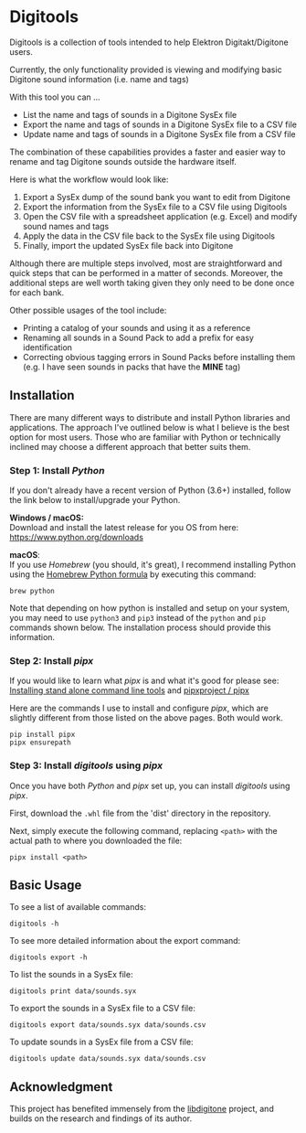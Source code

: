 # Digitools
Digitools is a collection of tools intended to help Elektron Digitakt/Digitone users.

Currently, the only functionality provided is viewing and modifying basic Digitone sound information (i.e. name and tags)

With this tool you can ...
- List the name and tags of sounds in a Digitone SysEx file
- Export the name and tags of sounds in a Digitone SysEx file to a CSV file
- Update name and tags of sounds in a Digitone SysEx file from a CSV file

The combination of these capabilities provides a faster and easier way to rename and tag Digitone sounds outside the hardware itself.

Here is what the workflow would look like:
1. Export a SysEx dump of the sound bank you want to edit from Digitone
2. Export the information from the SysEx file to a CSV file using Digitools
3. Open the CSV file with a spreadsheet application (e.g. Excel) and modify sound names and tags
4. Apply the data in the CSV file back to the SysEx file using Digitools
5. Finally, import the updated SysEx file back into Digitone

Although there are multiple steps involved, most are straightforward and quick steps that can be performed in a matter of seconds. Moreover, the additional steps are well worth taking given they only need to be done once for each bank.

Other possible usages of the tool include:
- Printing a catalog of your sounds and using it as a reference
- Renaming all sounds in a Sound Pack to add a prefix for easy identification
- Correcting obvious tagging errors in Sound Packs before installing them (e.g. I have seen sounds in packs that have the __MINE__ tag)

## Installation
There are many different ways to distribute and install Python libraries and applications. The approach I've outlined below is what I believe is the best option for most users. Those who are familiar with Python or technically inclined may choose a different approach that better suits them.

### Step 1: Install _Python_
If you don't already have a recent version of Python (3.6+) installed, follow the link below to install/upgrade your Python.

__Windows / macOS:__<br>
Download and install the latest release for you OS from here:<br>
https://www.python.org/downloads

__macOS__:<br>
If you use _Homebrew_ (you should, it's great), I recommend installing Python using the [Homebrew Python formula](https://docs.brew.sh/Homebrew-and-Python) by executing this command:<br>
```
brew python
```

Note that depending on how python is installed and setup on your system, you may need to use `python3` and `pip3` instead of the `python` and `pip` commands shown below. The installation process should provide this information.

### Step 2: Install _pipx_
If you would like to learn what _pipx_ is and what it's good for please see: [Installing stand alone command line tools](https://packaging.python.org/guides/installing-stand-alone-command-line-tools) and [pipxproject / pipx](https://github.com/pipxproject/pipx)

Here are the commands I use to install and configure _pipx_, which are slightly different from those listed on the above pages. Both would work.
```
pip install pipx
pipx ensurepath
```

### Step 3: Install _digitools_ using _pipx_
Once you have both _Python_ and _pipx_ set up, you can install _digitools_ using _pipx_.

First, download the `.whl` file from the 'dist' directory in the repository.

Next, simply execute the following command, replacing `<path>` with the actual path to where you downloaded the file:
```
pipx install <path>
```

## Basic Usage
To see a list of available commands:
```
digitools -h
```

To see more detailed information about the export command:
```
digitools export -h
```

To list the sounds in a SysEx file:
```
digitools print data/sounds.syx
```

To export the sounds in a SysEx file to a CSV file:
```
digitools export data/sounds.syx data/sounds.csv
```

To update sounds in a SysEx file from a CSV file:
```
digitools update data/sounds.syx data/sounds.csv
```

## Acknowledgment
This project has benefited immensely from the [libdigitone](https://gitlab.com/dhuck/libdigitone) project, and builds on the research and findings of its author.